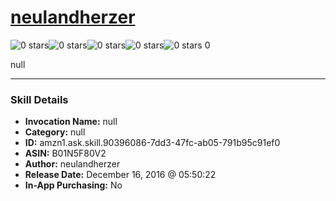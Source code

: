# [neulandherzer](http://alexa.amazon.com/#skills/amzn1.ask.skill.90396086-7dd3-47fc-ab05-791b95c91ef0)
![0 stars](../../images/ic_star_border_black_18dp_1x.png)![0 stars](../../images/ic_star_border_black_18dp_1x.png)![0 stars](../../images/ic_star_border_black_18dp_1x.png)![0 stars](../../images/ic_star_border_black_18dp_1x.png)![0 stars](../../images/ic_star_border_black_18dp_1x.png) 0

null

***

### Skill Details

* **Invocation Name:** null
* **Category:** null
* **ID:** amzn1.ask.skill.90396086-7dd3-47fc-ab05-791b95c91ef0
* **ASIN:** B01N5F80V2
* **Author:** neulandherzer
* **Release Date:** December 16, 2016 @ 05:50:22
* **In-App Purchasing:** No
